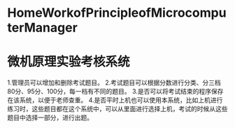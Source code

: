 # HomeWorkofPrincipleofMicrocomputerManager

微机原理实验考核系统
=====
1.管理员可以增加和删除考试题目。
2.考试题目可以根据分数进行分类、分三档80分、95分、100分，每一档有不同的题目。
3.是否可以将考试结束的程序保存在该系统，以便于老师查重。
4.是否平时上机也可以使用本系统，比如上机进行练习时，这些题目都在这个系统中，可以从里面进行选择上机，考试的时候从这些题目中选择一部分，进行出题。


